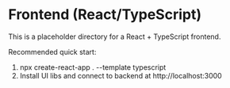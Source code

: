 # Frontend (React/TypeScript)

This is a placeholder directory for a React + TypeScript frontend.

Recommended quick start:

1. npx create-react-app . --template typescript
2. Install UI libs and connect to backend at http://localhost:3000
